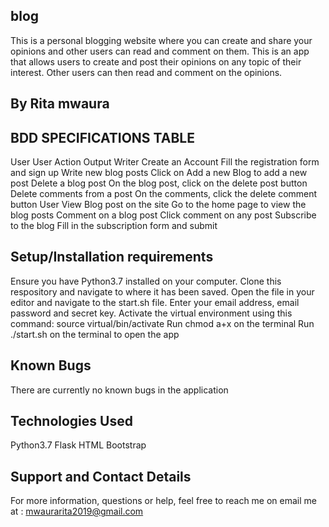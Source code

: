 ## blog
This is a personal blogging website where you can create and share your opinions and other users can read and comment on them. This is an app that allows users to create and post their opinions on any topic of their interest. Other users can then read and comment on the opinions.

## By Rita mwaura

## BDD SPECIFICATIONS TABLE
User	User Action	Output
Writer	Create an Account	Fill the registration form and sign up
Write new blog posts	Click on Add a new Blog to add a new post
Delete a blog post	On the blog post, click on the delete post button
Delete comments from a post	On the comments, click the delete comment button
User	View Blog post on the site	Go to the home page to view the blog posts
Comment on a blog post	Click comment on any post
Subscribe to the blog	Fill in the  subscription form and submit
## Setup/Installation requirements
Ensure you have Python3.7 installed on your computer.
Clone this respository and navigate to where it has been saved.
Open the file in your editor and navigate to the start.sh file.
Enter your email address, email password and secret key.
Activate the virtual environment using this command: source virtual/bin/activate
Run chmod a+x on the terminal
Run ./start.sh on the terminal to open the app
## Known Bugs
There are currently no known bugs in the application
## Technologies Used
Python3.7
Flask
HTML
Bootstrap
## Support and Contact Details
For more information, questions or help, feel free to reach me on email me at : mwaurarita2019@gmail.com


